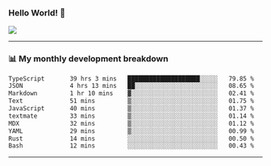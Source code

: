 ### Hello World! 👋

<a>
  <img align="center" src="https://github-readme-stats.vercel.app/api?username=megatunger&count_private=true&include_all_commits=true&bg_color=30,56CCF2,2F80ED&title_color=fff&text_color=fff" />
</a>

------
### 📊 My monthly development breakdown

<!--START_SECTION:waka-->

```txt
TypeScript       39 hrs 3 mins   ████████████████████░░░░░   79.85 %
JSON             4 hrs 13 mins   ██░░░░░░░░░░░░░░░░░░░░░░░   08.65 %
Markdown         1 hr 10 mins    ▓░░░░░░░░░░░░░░░░░░░░░░░░   02.41 %
Text             51 mins         ▒░░░░░░░░░░░░░░░░░░░░░░░░   01.75 %
JavaScript       40 mins         ▒░░░░░░░░░░░░░░░░░░░░░░░░   01.37 %
textmate         33 mins         ▒░░░░░░░░░░░░░░░░░░░░░░░░   01.14 %
MDX              32 mins         ▒░░░░░░░░░░░░░░░░░░░░░░░░   01.12 %
YAML             29 mins         ▒░░░░░░░░░░░░░░░░░░░░░░░░   00.99 %
Rust             14 mins         ░░░░░░░░░░░░░░░░░░░░░░░░░   00.50 %
Bash             12 mins         ░░░░░░░░░░░░░░░░░░░░░░░░░   00.43 %
```

<!--END_SECTION:waka-->

------
